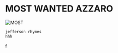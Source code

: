 # MOST WANTED AZZARO
![MOST](https://github.com/user-attachments/assets/66b4b691-5a46-4f82-9f0d-4af38e99503a)

```xml
jefferson rhymes
hhh
```
f
